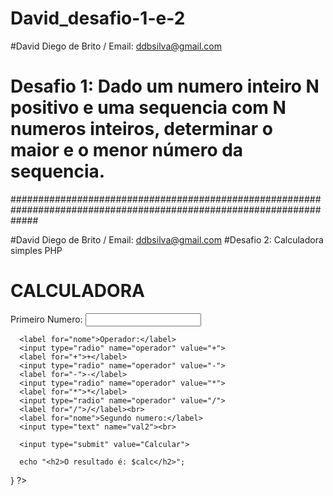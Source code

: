 # David_desafio-1-e-2

#David Diego de Brito / Email: ddbsilva@gmail.com
# Desafio 1:  Dado um numero inteiro N positivo e uma sequencia com N numeros inteiros, determinar o maior e o menor número da sequencia.

<html>
<head><title></title></head>
<body>

<SCRIPT LANGUAGE="JavaScript" TYPE="text/javascript">

var vetor = new Array ();
var i, proximo;

nunInt = parseInt (prompt("Digite um número inteiro : ", ""));

for (i = 0; i < nunInt; i++) {
proximo = vetor.length;

vetor[proximo] = parseInt (prompt("Digite um número inteiro : ", ""));

}
var menor = Math.min.apply(null, vetor );
var maior = Math.max.apply(null, vetor );
document.write('<h2>Maior número = '+maior + "<br>" + 'Menor número = '+menor +'</h2>');


</SCRIPT>
</SCRIPT>
</body>
</html>

#####################################################################################################################

#David Diego de Brito / Email: ddbsilva@gmail.com
#Desafio 2: Calculadora simples PHP 


<!DOCTYPE HTML>
<html lang = "pt-br">
<head>
   <title>Calculadora</title>
   <meta charset = "UTF-8">
</head>
<body>
			<h1>CALCULADORA</h1>
   <form action="" method="post" >
   <label for="nome">Primeiro Numero:</label>
      <input type="text" name="val1"><br>
	  
	  <label for="nome">Operador:</label>
	  <input type="radio" name="operador" value="+">
	  <label for="+">+</label>
      <input type="radio" name="operador" value="-">
	  <label for="-">-</label>
      <input type="radio" name="operador" value="*">
	  <label for="*">*</label>
      <input type="radio" name="operador" value="/">
	  <label for="/">/</label><br>
	  <label for="nome">Segundo numero:</label>	  
      <input type="text" name="val2"><br>
      
	  <input type="submit" value="Calcular">
   </form> 

</body>
</html>
<?php  
   if( !empty($_POST["val2"]) ) {
      if($_POST["operador"] == '+')
         $calc = $_POST["val1"] + $_POST["val2"];
      else if($_POST["operador"] == '-')
         $calc = $_POST["val1"] -$_POST["val2"];
      else if($_POST["operador"] == '*')
         $calc = $_POST["num1"]*$_POST["val2"];
      else
         $calc = $_POST["val1"]/$_POST["val2"];

      echo "<h2>O resultado é: $calc</h2>";
   }
?>       
